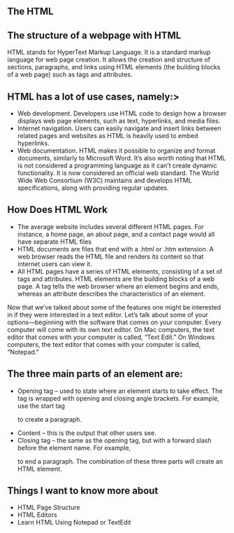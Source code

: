 ## **The HTML**
## **The structure of a webpage with HTML**
HTML stands for HyperText Markup Language. It is a standard markup language for web page creation. It allows the creation and structure of sections, paragraphs, and links using HTML elements (the building blocks of a web page) such as tags and attributes. 
  
## **HTML has a lot of use cases, namely:**>
- Web development. Developers use HTML code to design how a browser displays web page elements, such as text, hyperlinks, and media files. 
- Internet navigation. Users can easily navigate and insert links between related pages and websites as HTML is heavily used to embed hyperlinks. 
- Web documentation. HTML makes it possible to organize and format documents, similarly to Microsoft Word. 
It’s also worth noting that HTML is not considered a programming language as it can’t create dynamic functionality. It is now considered an official web standard. The World Wide Web Consortium (W3C) maintains and develops HTML specifications, along with providing regular updates. 

## **How Does HTML Work**  
- The average website includes several different HTML pages. For instance, a home page, an about page, and a contact page would all have separate HTML files
- HTML documents are files that end with a .html or .htm extension. A web browser reads the HTML file and renders its content so that internet users can view it.
- All HTML pages have a series of HTML elements, consisting of a set of tags and attributes. HTML elements are the building blocks of a web page. A tag tells the web browser where an element begins and ends, whereas an attribute describes the characteristics of an element.

 Now that we’ve talked about some of the features one might be interested in if they were interested in a text editor. Let’s talk about some of your options—beginning with the software that comes on your computer. Every computer will come with its own text editor. On Mac computers, the text editor that comes with your computer is called, “Text Edit.” On Windows computers, the text editor that comes with your computer is called, “Notepad.”
 
## **The three main parts of an element are:**
- Opening tag – used to state where an element starts to take effect. The tag is wrapped with opening and closing angle brackets. For example, use the start tag <p> to create a paragraph.
- Content – this is the output that other users see.
- Closing tag – the same as the opening tag, but with a forward slash before the element name. For example, </p> to end a paragraph. 
The combination of these three parts will create an HTML element.
  
## **Things I want to know more about**
- HTML Page Structure
- HTML Editors
- Learn HTML Using Notepad or TextEdit
  
